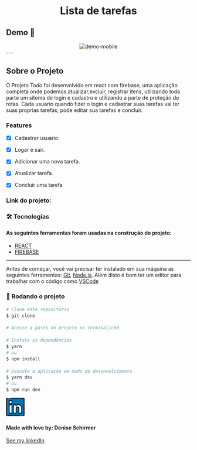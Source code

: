 <h1 style="text-align: center; font-weight: bold;">Lista de tarefas</h1>

## Demo 📸

<div align="center" >
   <img src="./github/todoliist.gif" alt="demo-mobile" height="425">
</div>
 ---

## Sobre o Projeto
O Projeto Todo foi desenvolvido em react com firebase, uma aplicação completa onde podemos atualizar,excluir, registrar itens, utilizando toda parte um sitema de login e cadastro e utilizando a parte de proteção de rotas.  Cada usuario quando fizer o login e cadastrar suas tarefas vai ter suas proprias tarefas, pode editar sua tarefas e concluir.

### Features
- [x] Cadastrar usuario.
- [x] Logar e sair.
- [x] Adicionar uma nova tarefa.
- [x] Atualizar tarefa.
- [x] Concluir uma tarefa



### Link do projeto: 

### 🛠 Tecnologias
#### As seguintes ferramentas foram usadas na construção do projeto:

- [REACT](https://pt-br.reactjs.org/)
- [FIREBASE](https://firebase.google.com/?hl=pt)

--- 
Antes de começar, você vai precisar ter instalado em sua máquina as seguintes ferramentas:
[Git](https://git-scm.com), [Node.js](https://nodejs.org/en/).
Além disto é bom ter um editor para trabalhar com o código como [VSCode](https://code.visualstudio.com/)

### 🎲 Rodando o projeto

```bash
# Clone este repositório
$ git clone  

# Acesse a pasta do projeto no terminal/cmd

# Instale as dependências
$ yarn
# ou
$ npm install

# Execute a aplicação em modo de desenvolvimento
$ yarn dev
# ou
$ npm run dev

```



<a href="https://raw.githubusercontent.com/ARTHURPC03/Proffy-FullStack/master/github/linkedin.png">
<img src="https://raw.githubusercontent.com/ARTHURPC03/Proffy-FullStack/master/github/linkedin.png" alt="linkedin" height="50"></a>
<br />

#### Made with love by: Denise Schirmer
[See my linkedIn](https://www.linkedin.com/in/denise-s-lima-schirmer-9702661ba/)



